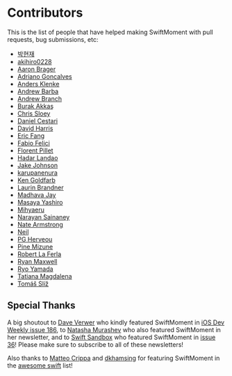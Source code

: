 Contributors
============

This is the list of people that have helped making SwiftMoment with pull
requests, bug submissions, etc:

- [박현재](https://github.com/hyeonjae)
- [akihiro0228](https://github.com/akihiro0228)
- [Aaron Brager](https://github.com/getaaron)
- [Adriano Goncalves](https://github.com/amg1976)
- [Anders Klenke](https://github.com/andersklenke)
- [Andrew Barba](https://github.com/AndrewBarba)
- [Andrew Branch](https://github.com/andrewbranch)
- [Burak Akkaş](https://github.com/javasch)
- [Chris Sloey](https://github.com/chrissloey)
- [Daniel Cestari](https://github.com/dcestari)
- [David Harris](https://github.com/toadzky)
- [Eric Fang](https://github.com/fjhixiuxiu)
- [Fabio Felici](https://github.com/fabfelici)
- [Florent Pillet](https://github.com/fpillet)
- [Hadar Landao](https://github.com/hlandao)
- [Jake Johnson](https://github.com/johnsonjake)
- [karupanenura](https://github.com/karupanerura)
- [Ken Goldfarb](https://github.com/kengoldfarb)
- [Laurin Brandner](https://github.com/larcus94)
- [Madhava Jay](https://github.com/madhavajay)
- [Masaya Yashiro](https://github.com/yashims)
- [Mihyaeru](https://github.com/mihyaeru21)
- [Narayan Sainaney](https://github.com/nsainaney)
- [Nate Armstrong](https://github.com/n8armstrong)
- [Neil](https://github.com/AsFarA)
- [PG Herveou](https://github.com/pgherveou)
- [Pine Mizune](https://github.com/pine613)
- [Robert La Ferla](https://github.com/rlaferla)
- [Ryan Maxwell](https://github.com/ryanmaxwell)
- [Ryo Yamada](https://github.com/Liooo)
- [Tatiana Magdalena](https://github.com/tatimagdalena)
- [Tomáš Slíž](https://github.com/tomassliz)

Special Thanks
--------------

A big shoutout to [Dave Verwer](https://twitter.com/daveverwer) who
kindly featured SwiftMoment in [iOS Dev Weekly issue
186](http://iosdevweekly.com/issues/186), to [Natasha
Murashev](http://natashatherobot.com) who also featured SwiftMoment in
her newsletter, and to [Swift Sandbox](http://swiftsandbox.io) who 
featured SwiftMoment in [issue 36](http://swiftsandbox.io/issues/36?#start)!
Please make sure to subscribe to all of these newsletters!

Also thanks to [Matteo Crippa](https://github.com/matteocrippa) and
[dkhamsing](https://github.com/dkhamsing) for featuring SwiftMoment in
the [awesome swift](https://github.com/matteocrippa/awesome-swift) list!

